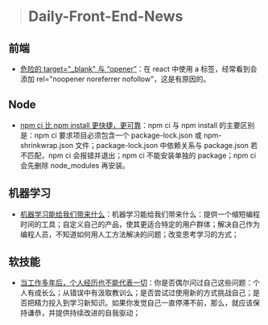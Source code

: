 
> # Daily-Front-End-News

## 前端 

- [危险的 target="_blank" 与 “opener”](https://knownsec-fed.com/2018-03-01-wei-xian-de-targetblank-yu-opener/)：在 react 中使用 a 标签，经常看到会添加 rel="noopener noreferrer nofollow"，这是有原因的。

## Node 

- [npm ci 比 npm install 更快捷，更可靠](https://dev.to/aussieguy0/reading-files-in-a-chrome-extension--2c03)：npm ci 与 npm install 的主要区别是：npm ci 要求项目必须包含一个 package-lock.json 或 npm-shrinkwrap.json 文件；package-lock.json 中依赖关系与 package.json 若不匹配，npm ci 会报错并退出；npm ci 不能安装单独的 package；npm ci 会先删除 node_modules 再安装。

## 机器学习 

- [机器学习能给我们带来什么](https://www.youtube.com/watch?v=3vzTk7CoI3k)：机器学习能给我们带来什么：提供一个缩短编程时间的工具；自定义自己的产品，使其更适合特定的用户群体；解决自己作为编程人员，不知道如何用人工方法解决的问题；改变思考学习的方式；

## 软技能 

- [当工作多年后，个人经历也不能代表一切](https://dev.to/jtvanwage/experience-isnt-enough--o4b)：你是否偶尔问过自己这些问题：个人有成长么；从错误中有汲取教训么；是否尝试过使用新的方式挑战自己；是否把精力投入到学习新知识。如果你发觉自己一直停滞不前，那么，就应该保持谦恭，并提供持续改进的自我驱动；
